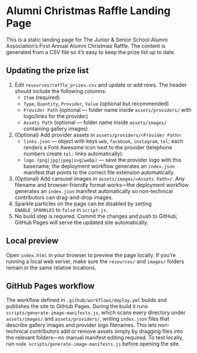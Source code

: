 # Alumni Christmas Raffle Landing Page

This is a static landing page for The Junior &amp; Senior School Alumni Association’s First Annual Alumni Christmas Raffle. The content is generated from a CSV file so it’s easy to keep the prize list up to date.

## Updating the prize list

1. Edit `resources/raffle_prizes.csv` and update or add rows. The header should include the following columns:
   - `Item` (required)
   - `Type`, `Quantity`, `Provider`, `Value` (optional but recommended)
   - `Provider Path` (optional — folder name inside `assets/providers/` with logo/links for the provider)
   - `Assets Path` (optional — folder name inside `assets/images/` containing gallery images)
2. (Optional) Add provider assets in `assets/providers/<Provider Path>`:
   - `links.json` — object with keys `web`, `facebook`, `instagram`, `tel`; each renders a Font Awesome icon next to the provider (telephone numbers create `tel:` links automatically).
   - `logo.(png|jpg|jpeg|svg|webp)` — save the provider logo with this basename; the deployment workflow generates an `index.json` manifest that points to the correct file extension automatically.
3. (Optional) Add carousel images in `assets/images/<Assets Path>/`. Any filename and browser-friendly format works—the deployment workflow generates an `index.json` manifest automatically so non-technical contributors can drag-and-drop images.
4. Sparkle particles on the page can be disabled by setting `ENABLE_SPARKLES` to `false` in `script.js`.
5. No build step is required. Commit the changes and push to GitHub; GitHub Pages will serve the updated site automatically.

## Local preview

Open `index.html` in your browser to preview the page locally. If you’re running a local web server, make sure the `resources/` and `images/` folders remain in the same relative locations.

## GitHub Pages workflow

The workflow defined in `.github/workflows/deploy.yml` builds and publishes the site to GitHub Pages. During the build it runs `scripts/generate-image-manifests.js`, which scans every directory under `assets/images/` and `assets/providers/`, writing `index.json` files that describe gallery images and provider logo filenames. This lets non-technical contributors add or remove assets simply by dragging files into the relevant folders—no manual manifest editing required. To test locally, run `node scripts/generate-image-manifests.js` before opening the site.
